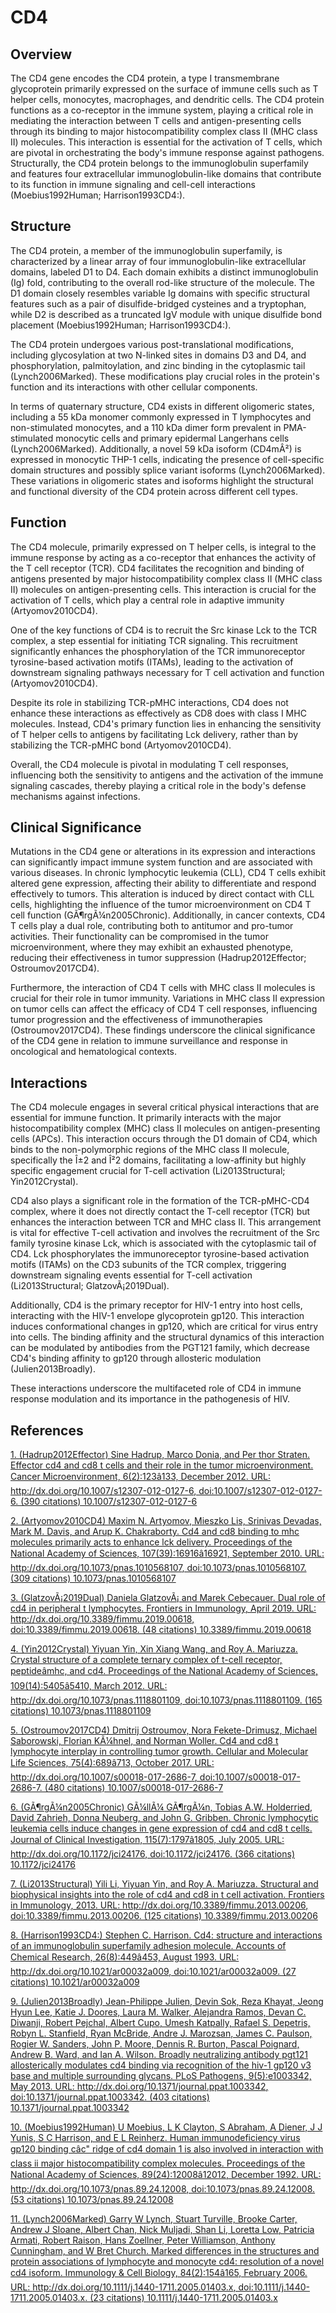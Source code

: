 # CD4

## Overview
The CD4 gene encodes the CD4 protein, a type I transmembrane glycoprotein primarily expressed on the surface of immune cells such as T helper cells, monocytes, macrophages, and dendritic cells. The CD4 protein functions as a co-receptor in the immune system, playing a critical role in mediating the interaction between T cells and antigen-presenting cells through its binding to major histocompatibility complex class II (MHC class II) molecules. This interaction is essential for the activation of T cells, which are pivotal in orchestrating the body's immune response against pathogens. Structurally, the CD4 protein belongs to the immunoglobulin superfamily and features four extracellular immunoglobulin-like domains that contribute to its function in immune signaling and cell-cell interactions (Moebius1992Human; Harrison1993CD4:).

## Structure
The CD4 protein, a member of the immunoglobulin superfamily, is characterized by a linear array of four immunoglobulin-like extracellular domains, labeled D1 to D4. Each domain exhibits a distinct immunoglobulin (Ig) fold, contributing to the overall rod-like structure of the molecule. The D1 domain closely resembles variable Ig domains with specific structural features such as a pair of disulfide-bridged cysteines and a tryptophan, while D2 is described as a truncated IgV module with unique disulfide bond placement (Moebius1992Human; Harrison1993CD4:). 

The CD4 protein undergoes various post-translational modifications, including glycosylation at two N-linked sites in domains D3 and D4, and phosphorylation, palmitoylation, and zinc binding in the cytoplasmic tail (Lynch2006Marked). These modifications play crucial roles in the protein's function and its interactions with other cellular components.

In terms of quaternary structure, CD4 exists in different oligomeric states, including a 55 kDa monomer commonly expressed in T lymphocytes and non-stimulated monocytes, and a 110 kDa dimer form prevalent in PMA-stimulated monocytic cells and primary epidermal Langerhans cells (Lynch2006Marked). Additionally, a novel 59 kDa isoform (CD4mÂ²) is expressed in monocytic THP-1 cells, indicating the presence of cell-specific domain structures and possibly splice variant isoforms (Lynch2006Marked). These variations in oligomeric states and isoforms highlight the structural and functional diversity of the CD4 protein across different cell types.

## Function
The CD4 molecule, primarily expressed on T helper cells, is integral to the immune response by acting as a co-receptor that enhances the activity of the T cell receptor (TCR). CD4 facilitates the recognition and binding of antigens presented by major histocompatibility complex class II (MHC class II) molecules on antigen-presenting cells. This interaction is crucial for the activation of T cells, which play a central role in adaptive immunity (Artyomov2010CD4).

One of the key functions of CD4 is to recruit the Src kinase Lck to the TCR complex, a step essential for initiating TCR signaling. This recruitment significantly enhances the phosphorylation of the TCR immunoreceptor tyrosine-based activation motifs (ITAMs), leading to the activation of downstream signaling pathways necessary for T cell activation and function (Artyomov2010CD4). 

Despite its role in stabilizing TCR-pMHC interactions, CD4 does not enhance these interactions as effectively as CD8 does with class I MHC molecules. Instead, CD4's primary function lies in enhancing the sensitivity of T helper cells to antigens by facilitating Lck delivery, rather than by stabilizing the TCR-pMHC bond (Artyomov2010CD4). 

Overall, the CD4 molecule is pivotal in modulating T cell responses, influencing both the sensitivity to antigens and the activation of the immune signaling cascades, thereby playing a critical role in the body's defense mechanisms against infections.

## Clinical Significance
Mutations in the CD4 gene or alterations in its expression and interactions can significantly impact immune system function and are associated with various diseases. In chronic lymphocytic leukemia (CLL), CD4 T cells exhibit altered gene expression, affecting their ability to differentiate and respond effectively to tumors. This alteration is induced by direct contact with CLL cells, highlighting the influence of the tumor microenvironment on CD4 T cell function (GÃ¶rgÃ¼n2005Chronic). Additionally, in cancer contexts, CD4 T cells play a dual role, contributing both to antitumor and pro-tumor activities. Their functionality can be compromised in the tumor microenvironment, where they may exhibit an exhausted phenotype, reducing their effectiveness in tumor suppression (Hadrup2012Effector; Ostroumov2017CD4).

Furthermore, the interaction of CD4 T cells with MHC class II molecules is crucial for their role in tumor immunity. Variations in MHC class II expression on tumor cells can affect the efficacy of CD4 T cell responses, influencing tumor progression and the effectiveness of immunotherapies (Ostroumov2017CD4). These findings underscore the clinical significance of the CD4 gene in relation to immune surveillance and response in oncological and hematological contexts.

## Interactions
The CD4 molecule engages in several critical physical interactions that are essential for immune function. It primarily interacts with the major histocompatibility complex (MHC) class II molecules on antigen-presenting cells (APCs). This interaction occurs through the D1 domain of CD4, which binds to the non-polymorphic regions of the MHC class II molecule, specifically the Î±2 and Î²2 domains, facilitating a low-affinity but highly specific engagement crucial for T-cell activation (Li2013Structural; Yin2012Crystal).

CD4 also plays a significant role in the formation of the TCR-pMHC-CD4 complex, where it does not directly contact the T-cell receptor (TCR) but enhances the interaction between TCR and MHC class II. This arrangement is vital for effective T-cell activation and involves the recruitment of the Src family tyrosine kinase Lck, which is associated with the cytoplasmic tail of CD4. Lck phosphorylates the immunoreceptor tyrosine-based activation motifs (ITAMs) on the CD3 subunits of the TCR complex, triggering downstream signaling events essential for T-cell activation (Li2013Structural; GlatzovÃ¡2019Dual).

Additionally, CD4 is the primary receptor for HIV-1 entry into host cells, interacting with the HIV-1 envelope glycoprotein gp120. This interaction induces conformational changes in gp120, which are critical for virus entry into cells. The binding affinity and the structural dynamics of this interaction can be modulated by antibodies from the PGT121 family, which decrease CD4's binding affinity to gp120 through allosteric modulation (Julien2013Broadly). 

These interactions underscore the multifaceted role of CD4 in immune response modulation and its importance in the pathogenesis of HIV.


## References


[1. (Hadrup2012Effector) Sine Hadrup, Marco Donia, and Per thor Straten. Effector cd4 and cd8 t cells and their role in the tumor microenvironment. Cancer Microenvironment, 6(2):123â133, December 2012. URL: http://dx.doi.org/10.1007/s12307-012-0127-6, doi:10.1007/s12307-012-0127-6. (390 citations) 10.1007/s12307-012-0127-6](https://doi.org/10.1007/s12307-012-0127-6)

[2. (Artyomov2010CD4) Maxim N. Artyomov, Mieszko Lis, Srinivas Devadas, Mark M. Davis, and Arup K. Chakraborty. Cd4 and cd8 binding to mhc molecules primarily acts to enhance lck delivery. Proceedings of the National Academy of Sciences, 107(39):16916â16921, September 2010. URL: http://dx.doi.org/10.1073/pnas.1010568107, doi:10.1073/pnas.1010568107. (309 citations) 10.1073/pnas.1010568107](https://doi.org/10.1073/pnas.1010568107)

[3. (GlatzovÃ¡2019Dual) Daniela GlatzovÃ¡ and Marek Cebecauer. Dual role of cd4 in peripheral t lymphocytes. Frontiers in Immunology, April 2019. URL: http://dx.doi.org/10.3389/fimmu.2019.00618, doi:10.3389/fimmu.2019.00618. (48 citations) 10.3389/fimmu.2019.00618](https://doi.org/10.3389/fimmu.2019.00618)

[4. (Yin2012Crystal) Yiyuan Yin, Xin Xiang Wang, and Roy A. Mariuzza. Crystal structure of a complete ternary complex of t-cell receptor, peptideâmhc, and cd4. Proceedings of the National Academy of Sciences, 109(14):5405â5410, March 2012. URL: http://dx.doi.org/10.1073/pnas.1118801109, doi:10.1073/pnas.1118801109. (165 citations) 10.1073/pnas.1118801109](https://doi.org/10.1073/pnas.1118801109)

[5. (Ostroumov2017CD4) Dmitrij Ostroumov, Nora Fekete-Drimusz, Michael Saborowski, Florian KÃ¼hnel, and Norman Woller. Cd4 and cd8 t lymphocyte interplay in controlling tumor growth. Cellular and Molecular Life Sciences, 75(4):689â713, October 2017. URL: http://dx.doi.org/10.1007/s00018-017-2686-7, doi:10.1007/s00018-017-2686-7. (480 citations) 10.1007/s00018-017-2686-7](https://doi.org/10.1007/s00018-017-2686-7)

[6. (GÃ¶rgÃ¼n2005Chronic) GÃ¼llÃ¼ GÃ¶rgÃ¼n, Tobias A.W. Holderried, David Zahrieh, Donna Neuberg, and John G. Gribben. Chronic lymphocytic leukemia cells induce changes in gene expression of cd4 and cd8 t cells. Journal of Clinical Investigation, 115(7):1797â1805, July 2005. URL: http://dx.doi.org/10.1172/jci24176, doi:10.1172/jci24176. (366 citations) 10.1172/jci24176](https://doi.org/10.1172/jci24176)

[7. (Li2013Structural) Yili Li, Yiyuan Yin, and Roy A. Mariuzza. Structural and biophysical insights into the role of cd4 and cd8 in t cell activation. Frontiers in Immunology, 2013. URL: http://dx.doi.org/10.3389/fimmu.2013.00206, doi:10.3389/fimmu.2013.00206. (125 citations) 10.3389/fimmu.2013.00206](https://doi.org/10.3389/fimmu.2013.00206)

[8. (Harrison1993CD4:) Stephen C. Harrison. Cd4: structure and interactions of an immunoglobulin superfamily adhesion molecule. Accounts of Chemical Research, 26(8):449â453, August 1993. URL: http://dx.doi.org/10.1021/ar00032a009, doi:10.1021/ar00032a009. (27 citations) 10.1021/ar00032a009](https://doi.org/10.1021/ar00032a009)

[9. (Julien2013Broadly) Jean-Philippe Julien, Devin Sok, Reza Khayat, Jeong Hyun Lee, Katie J. Doores, Laura M. Walker, Alejandra Ramos, Devan C. Diwanji, Robert Pejchal, Albert Cupo, Umesh Katpally, Rafael S. Depetris, Robyn L. Stanfield, Ryan McBride, Andre J. Marozsan, James C. Paulson, Rogier W. Sanders, John P. Moore, Dennis R. Burton, Pascal Poignard, Andrew B. Ward, and Ian A. Wilson. Broadly neutralizing antibody pgt121 allosterically modulates cd4 binding via recognition of the hiv-1 gp120 v3 base and multiple surrounding glycans. PLoS Pathogens, 9(5):e1003342, May 2013. URL: http://dx.doi.org/10.1371/journal.ppat.1003342, doi:10.1371/journal.ppat.1003342. (403 citations) 10.1371/journal.ppat.1003342](https://doi.org/10.1371/journal.ppat.1003342)

[10. (Moebius1992Human) U Moebius, L K Clayton, S Abraham, A Diener, J J Yunis, S C Harrison, and E L Reinherz. Human immunodeficiency virus gp120 binding câc" ridge of cd4 domain 1 is also involved in interaction with class ii major histocompatibility complex molecules. Proceedings of the National Academy of Sciences, 89(24):12008â12012, December 1992. URL: http://dx.doi.org/10.1073/pnas.89.24.12008, doi:10.1073/pnas.89.24.12008. (53 citations) 10.1073/pnas.89.24.12008](https://doi.org/10.1073/pnas.89.24.12008)

[11. (Lynch2006Marked) Garry W Lynch, Stuart Turville, Brooke Carter, Andrew J Sloane, Albert Chan, Nick Muljadi, Shan Li, Loretta Low, Patricia Armati, Robert Raison, Hans Zoellner, Peter Williamson, Anthony Cunningham, and W Bret Church. Marked differences in the structures and protein associations of lymphocyte and monocyte cd4: resolution of a novel cd4 isoform. Immunology &amp; Cell Biology, 84(2):154â165, February 2006. URL: http://dx.doi.org/10.1111/j.1440-1711.2005.01403.x, doi:10.1111/j.1440-1711.2005.01403.x. (23 citations) 10.1111/j.1440-1711.2005.01403.x](https://doi.org/10.1111/j.1440-1711.2005.01403.x)